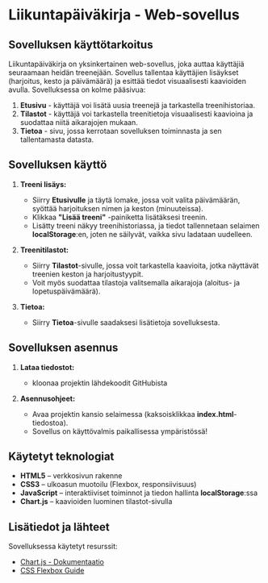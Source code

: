 # Liikuntapäiväkirja - Web-sovellus

## Sovelluksen käyttötarkoitus

Liikuntapäiväkirja on yksinkertainen web-sovellus, joka auttaa käyttäjiä seuraamaan heidän treenejään. Sovellus tallentaa käyttäjien lisäykset (harjoitus, kesto ja päivämäärä) ja esittää tiedot visuaalisesti kaavioiden avulla. Sovelluksessa on kolme pääsivua:
1. **Etusivu** - käyttäjä voi lisätä uusia treenejä ja tarkastella treenihistoriaa.
2. **Tilastot** - käyttäjä voi tarkastella treenitietoja visuaalisesti kaavioina ja suodattaa niitä aikarajojen mukaan.
3. **Tietoa** - sivu, jossa kerrotaan sovelluksen toiminnasta ja sen tallentamasta datasta.

## Sovelluksen käyttö

1. **Treeni lisäys:** 
   - Siirry **Etusivulle** ja täytä lomake, jossa voit valita päivämäärän, syöttää harjoituksen nimen ja keston (minuuteissa).
   - Klikkaa **"Lisää treeni"** -painiketta lisätäksesi treenin.
   - Lisätty treeni näkyy treenihistoriassa, ja tiedot tallennetaan selaimen **localStorage**:en, joten ne säilyvät, vaikka sivu ladataan uudelleen.

2. **Treenitilastot:** 
   - Siirry **Tilastot**-sivulle, jossa voit tarkastella kaavioita, jotka näyttävät treenien keston ja harjoitustyypit.
   - Voit myös suodattaa tilastoja valitsemalla aikarajoja (aloitus- ja lopetuspäivämäärä).

3. **Tietoa:** 
   - Siirry **Tietoa**-sivulle saadaksesi lisätietoja sovelluksesta.

## Sovelluksen asennus

1. **Lataa tiedostot:**
   - kloonaa projektin lähdekoodit GitHubista
   
2. **Asennusohjeet:**
   - Avaa projektin kansio selaimessa (kaksoisklikkaa **index.html**-tiedostoa).
   - Sovellus on käyttövalmis paikallisessa ympäristössä!


## Käytetyt teknologiat

- **HTML5** – verkkosivun rakenne
- **CSS3** – ulkoasun muotoilu (Flexbox, responsiivisuus)
- **JavaScript** – interaktiiviset toiminnot ja tiedon hallinta **localStorage**:ssa
- **Chart.js** – kaavioiden luominen tilastot-sivulla

## Lisätiedot ja lähteet

Sovelluksessa käytetyt resurssit:

- [Chart.js - Dokumentaatio](https://www.chartjs.org/docs/latest/)
- [CSS Flexbox Guide](https://css-tricks.com/snippets/css/a-guide-to-flexbox/)
